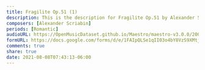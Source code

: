 ```yaml
---
title: Fragilite Op.51 (1)
description: This is the description for Fragilite Op.51 by Alexander Scriabin
composers: [Alexander Scriabin]
periods: [Romantic]
audioURL: https://OpenMusicDataset.github.io/Maestro/maestro-v3.0.0/2009/MIDI-Unprocessed_11_R1_2009_06-09_ORIG_MID--AUDIO_11_R1_2009_11_R1_2009_06_WAV.midi
formURL: https://docs.google.com/forms/d/e/1FAIpQLSe1qII03o4bY8VzS9XMtjJIA09eA6d2pwaRNKoiG1ObwxRZ2g/viewform
comments: true
share: true
date: 2021-08-08T07:43:13-06:00
---
```

